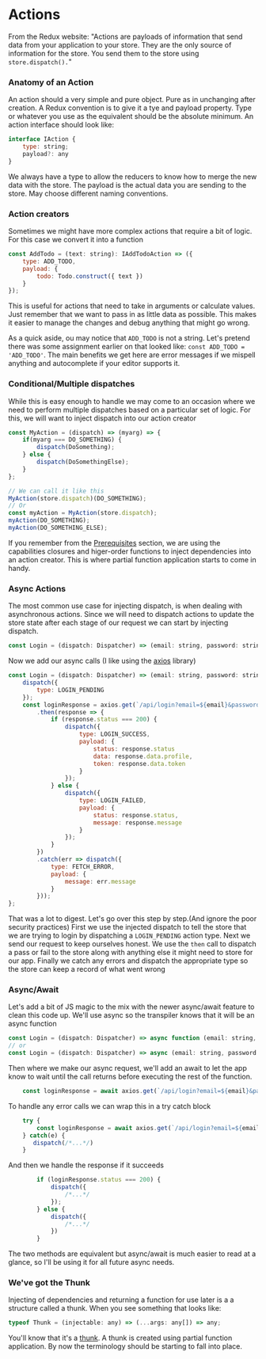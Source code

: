 # Actions

From the Redux website: "Actions are payloads of information that send data from your application to your store. They are the only source of information for the store. You send them to the store using `store.dispatch().`"

### Anatomy of an Action

An action should a very simple and pure object. Pure as in unchanging after creation. A Redux convention is to give it a tye and payload property. Type or whatever you use as the equivalent should be the absolute minimum. An action interface should look like:
```javascript
interface IAction {
    type: string;
    payload?: any
}
```

We always have a type to allow the reducers to know how to merge the new data with the store. The payload is the actual data you are sending to the store. May choose different naming conventions.

### Action creators

Sometimes we might have more complex actions that require a bit of logic. For this case we convert it into a function
```javascript
const AddTodo = (text: string): IAddTodoAction => ({
    type: ADD_TODO,
    payload: {
        todo: Todo.construct({ text })
    }
});
```

This is useful for actions that need to take in arguments or calculate values. Just remember that we want to pass in as little data as possible. This makes it easier to manage the changes and debug anything that might go wrong.

As a quick aside, ou may notice that `ADD_TODO` is not a string. Let's pretend there was some assignment earlier on that looked like: `const ADD_TODO = 'ADD_TODO'`. The main benefits we get here are error messages if we mispell anything and autocomplete if your editor supports it.

### Conditional/Multiple dispatches

While this is easy enough to handle we may come to an occasion where we need to perform multiple dispatches based on a particular set of logic. For this, we will want to inject dispatch into our action creator
```javascript
const MyAction = (dispatch) => (myarg) => {
    if(myarg === DO_SOMETHING) {
        dispatch(DoSomething);
    } else {
        dispatch(DoSomethingElse);
    }
};

// We can call it like this
MyAction(store.dispatch)(DO_SOMETHING);
// Or
const myAction = MyAction(store.dispatch);
myAction(DO_SOMETHING);
myAction(DO_SOMETHING_ELSE);
```

If you remember from the [Prerequisites](PREREQS.md) section, we are using the capabilities closures and higer-order functions to inject dependencies into an action creator. This is where partial function application starts to come in handy.

### Async Actions

The most common use case for injecting dispatch, is when dealing with asynchronous actions. Since we will need to dispatch actions to update the store state after each stage of our request we can start by injecting dispatch.
```javascript
const Login = (dispatch: Dispatcher) => (email: string, password: string) => {};
```
Now we add our async calls (I like using the [axios](https://www.npmjs.com/package/axios) library)
```javascript
const Login = (dispatch: Dispatcher) => (email: string, password: string) => {
    dispatch({
        type: LOGIN_PENDING
    });
    const loginResponse = axios.get(`/api/login?email=${email}&password=${password}`, {})
        .then(response => {
            if (response.status === 200) {
                dispatch({
                    type: LOGIN_SUCCESS,
                    payload: {
                        status: response.status
                        data: response.data.profile,
                        token: response.data.token
                    }
                });
            } else {
                dispatch({
                    type: LOGIN_FAILED,
                    payload: {
                        status: response.status,
                        message: response.message
                    }
                });
            }
        })
        .catch(err => dispatch({
            type: FETCH_ERROR,
            payload: {
                message: err.message
            }
        }));
};
```
That was a lot to digest. Let's go over this step by step.(And ignore the poor security practices)
First we use the injected dispatch to tell the store that we are trying to login by dispatching a `LOGIN_PENDING` action type.
Next we send our request to keep ourselves honest.
We use the `then` call to dispatch a pass or fail to the store along with anything else it might need to store for our app.
Finally we catch any errors and dispatch the appropriate type so the store can keep a record of what went wrong

### Async/Await

Let's add a bit of JS magic to the mix with the newer async/await feature to clean this code up.
We'll use async so the transpiler knows that it will be an async function
```javascript
const Login = (dispatch: Dispatcher) => async function (email: string, password: string) {};
// or
const Login = (dispatch: Dispatcher) => async (email: string, password: string) => {};
```
Then where we make our async request, we'll add an await to let the app know to wait until the call returns before executing the rest of the function.
```javascript
    const loginResponse = await axios.get(`/api/login?email=${email}&password=${password}`, {});
```
To handle any error calls we can wrap this in a try catch block
```javascript
    try {
        const loginResponse = await axios.get(`/api/login?email=${email}&password=${password}`, {});
    } catch(e) {
       dispatch(/*...*/) 
    }
```
And then we handle the response if it succeeds
```javascript
        if (loginResponse.status === 200) {
            dispatch({
                /*...*/
            });
        } else {
            dispatch({
                /*...*/
            })
        }
```

The two methods are equivalent but async/await is much easier to read at a glance, so I'll be using it for all future async needs.

### We've got the Thunk

Injecting of dependencies and returning a function for use later is a a structure called a thunk. When you see something that looks like:
```javascript
typeof Thunk = (injectable: any) => (...args: any[]) => any;
```
You'll know that it's a [thunk](https://en.wikipedia.org/wiki/Thunk). A thunk is created using partial function application. By now the terminology should be starting to fall into place.
